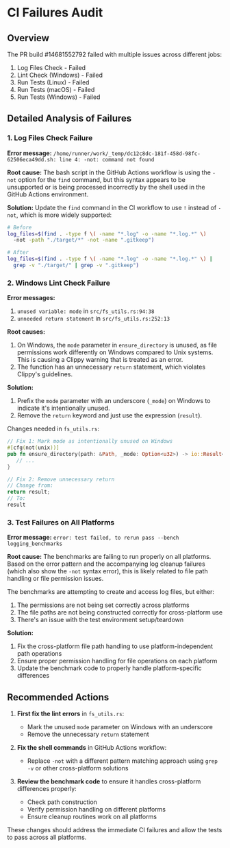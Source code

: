 # CI Failures Audit

## Overview

The PR build #14681552792 failed with multiple issues across different jobs:

1. Log Files Check - Failed
2. Lint Check (Windows) - Failed
3. Run Tests (Linux) - Failed
4. Run Tests (macOS) - Failed
5. Run Tests (Windows) - Failed

## Detailed Analysis of Failures

### 1. Log Files Check Failure

**Error message:** `/home/runner/work/_temp/dc12c8dc-181f-458d-98fc-62506eca49dd.sh: line 4: -not: command not found`

**Root cause:** The bash script in the GitHub Actions workflow is using the `-not` option for the `find` command, but this syntax appears to be unsupported or is being processed incorrectly by the shell used in the GitHub Actions environment.

**Solution:** Update the `find` command in the CI workflow to use `!` instead of `-not`, which is more widely supported:

```bash
# Before
log_files=$(find . -type f \( -name "*.log" -o -name "*.log.*" \)
  -not -path "./target/*" -not -name ".gitkeep")

# After
log_files=$(find . -type f \( -name "*.log" -o -name "*.log.*" \) | 
  grep -v "./target/" | grep -v ".gitkeep")
```

### 2. Windows Lint Check Failure

**Error messages:**
1. `unused variable: mode` in `src/fs_utils.rs:94:38`
2. `unneeded return statement` in `src/fs_utils.rs:252:13`

**Root causes:**
1. On Windows, the `mode` parameter in `ensure_directory` is unused, as file permissions work differently on Windows compared to Unix systems. This is causing a Clippy warning that is treated as an error.
2. The function has an unnecessary `return` statement, which violates Clippy's guidelines.

**Solution:**
1. Prefix the `mode` parameter with an underscore (`_mode`) on Windows to indicate it's intentionally unused.
2. Remove the `return` keyword and just use the expression (`result`).

Changes needed in `fs_utils.rs`:
```rust
// Fix 1: Mark mode as intentionally unused on Windows
#[cfg(not(unix))]
pub fn ensure_directory(path: &Path, _mode: Option<u32>) -> io::Result<()> {
   // ...
}

// Fix 2: Remove unnecessary return
// Change from:
return result;
// To:
result
```

### 3. Test Failures on All Platforms

**Error message:** `error: test failed, to rerun pass --bench logging_benchmarks`

**Root cause:** The benchmarks are failing to run properly on all platforms. Based on the error pattern and the accompanying log cleanup failures (which also show the `-not` syntax error), this is likely related to file path handling or file permission issues.

The benchmarks are attempting to create and access log files, but either:
1. The permissions are not being set correctly across platforms
2. The file paths are not being constructed correctly for cross-platform use
3. There's an issue with the test environment setup/teardown

**Solution:**
1. Fix the cross-platform file path handling to use platform-independent path operations
2. Ensure proper permission handling for file operations on each platform
3. Update the benchmark code to properly handle platform-specific differences

## Recommended Actions

1. **First fix the lint errors** in `fs_utils.rs`:
   - Mark the unused `mode` parameter on Windows with an underscore
   - Remove the unnecessary `return` statement

2. **Fix the shell commands** in GitHub Actions workflow:
   - Replace `-not` with a different pattern matching approach using `grep -v` or other cross-platform solutions

3. **Review the benchmark code** to ensure it handles cross-platform differences properly:
   - Check path construction
   - Verify permission handling on different platforms
   - Ensure cleanup routines work on all platforms

These changes should address the immediate CI failures and allow the tests to pass across all platforms.
